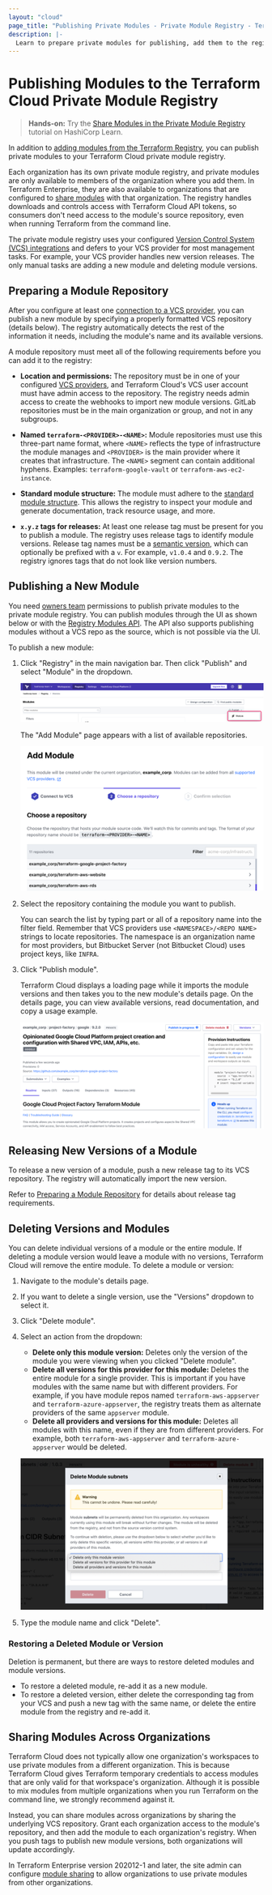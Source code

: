 ```yaml
---
layout: "cloud"
page_title: "Publishing Private Modules - Private Module Registry - Terraform Cloud and Terraform Enterprise"
description: |-
  Learn to prepare private modules for publishing, add them to the registry, and release new versions.
---
```


[vcs]: ../vcs/index.html

# Publishing Modules to the Terraform Cloud Private Module Registry

> **Hands-on:** Try the [Share Modules in the Private Module Registry](https://learn.hashicorp.com/tutorials/terraform/module-private-registry-share) tutorial on HashiCorp Learn.

In addition to [adding modules from the Terraform Registry](./add.html), you can publish private modules to your Terraform Cloud private module registry.

Each organization has its own private module registry, and private modules are only available to members of the organization where you add them. In Terraform Enterprise, they are also available to organizations that are configured to [share modules](/docs/enterprise/admin/module-sharing.html) with that organization. The registry handles downloads and controls access with Terraform Cloud API tokens, so consumers don't need access to the module's source repository, even when running Terraform from the command line.


The private module registry uses your configured [Version Control System (VCS) integrations][vcs] and defers to your VCS provider for most management tasks. For example, your VCS provider handles new version releases. The only manual tasks are adding a new module and deleting module versions.

[permissions-citation]: #intentionally-unused---keep-for-maintainers


## Preparing a Module Repository

After you configure at least one [connection to a VCS provider][vcs], you can publish a new module by specifying a properly formatted VCS repository (details below). The registry automatically detects the rest of the information it needs, including the module's name and its available versions.

A module repository must meet all of the following requirements before you can add it to the registry:

- **Location and permissions:** The repository must be in one of
  your configured [VCS providers][vcs], and Terraform Cloud's VCS user account must have admin access to the repository. The registry needs admin access to create the webhooks to import new module versions. GitLab repositories must be in the main organization or group, and not in any subgroups.

- **Named `terraform-<PROVIDER>-<NAME>`:** Module repositories must use this
  three-part name format, where `<NAME>` reflects the type of infrastructure the
  module manages and `<PROVIDER>` is the main provider where it creates that
  infrastructure. The `<NAME>` segment can contain additional hyphens. Examples:
  `terraform-google-vault` or `terraform-aws-ec2-instance`.

- **Standard module structure:** The module must adhere to the
  [standard module structure](/docs/language/modules/develop/structure.html).
  This allows the registry to inspect your module and generate documentation,
  track resource usage, and more.

- **`x.y.z` tags for releases:** At least one release tag must be present for you to publish a module. The registry uses release tags to identify module
  versions. Release tag names must be a [semantic version](http://semver.org),
  which can optionally be prefixed with a `v`. For example, `v1.0.4` and `0.9.2`. The registry ignores tags that do not look like version numbers.

## Publishing a New Module

You need [owners team](/docs/cloud/users-teams-organizations/permissions.html#organization-owners) permissions to publish private modules to the private module registry. You can publish modules through the UI as shown below or with the [Registry Modules API](../api/modules.html). The API also supports publishing modules without a VCS repo as the source, which is not possible via the UI.

To publish a new module:

1. Click "Registry" in the main navigation bar. Then click "Publish" and select "Module" in the dropdown.

    ![Terraform Cloud screenshot: the "registry" button and the "+Add Module" button](./images/publish-add-button.png)

      The "Add Module" page appears with a list of available repositories.

      ![Terraform Cloud screenshot: the "add module" page, with a repository name entered](./images/publish-add-module.png)

2. Select the repository containing the module you want to publish.

    You can search the list by typing part or all of a repository name into the filter field. Remember that VCS providers use `<NAMESPACE>/<REPO NAME>` strings to locate repositories. The namespace is an organization name for most providers, but Bitbucket Server (not Bitbucket Cloud) uses project keys, like `INFRA`.

3. Click "Publish module".

    Terraform Cloud displays a loading page while it imports the module versions and then takes you to the new module's details page. On the details page, you can view available versions, read documentation, and copy a usage example.

      ![Terraform Cloud screenshot: a module details page](./images/publish-module-details.png)

## Releasing New Versions of a Module

To release a new version of a module, push a new release tag to its VCS repository. The registry will automatically import the new version.

Refer to [Preparing a Module Repository](#preparing-a-module-repository) for details about release tag requirements.

## Deleting Versions and Modules

You can delete individual versions of a module or the entire module. If deleting a module version would leave a module with no versions, Terraform Cloud will remove the entire module. To delete a module or version:

1. Navigate to the module's details page.
2. If you want to delete a single version, use the "Versions" dropdown to select it.
3. Click "Delete module".
4. Select an action from the dropdown:
   - **Delete only this module version:** Deletes only the version of the module you were viewing when you clicked "Delete module".
   - **Delete all versions for this provider for this module:** Deletes the entire module for a single provider. This is important if you have modules with the same name but with different providers. For example, if you have module repos named `terraform-aws-appserver` and `terraform-azure-appserver`, the registry treats them as alternate providers of the same `appserver` module.
   - **Delete all providers and versions for this module:** Deletes all modules with this name, even if they are from different providers. For example, both `terraform-aws-appserver` and `terraform-azure-appserver` would be deleted.

    ![Terraform Cloud screenshot: the deletion dialog](./images/publish-delete.png)

5. Type the module name and click "Delete".

### Restoring a Deleted Module or Version

Deletion is permanent, but there are ways to restore deleted modules and module versions.

- To restore a deleted module, re-add it as a new module.
- To restore a deleted version, either delete the corresponding tag from your VCS and push a new tag with the same name, or delete the entire module from the registry and re-add it.


## Sharing Modules Across Organizations

Terraform Cloud does not typically allow one organization's workspaces to use private modules from a different organization. This is because Terraform Cloud gives Terraform temporary credentials to access modules that are only valid for that workspace's organization. Although it is possible to mix modules from multiple organizations when you run Terraform on the command line, we strongly recommend against it.

Instead, you can share modules across organizations by sharing the underlying VCS repository. Grant each organization access to the module's repository, and then add the module to each organization's registry. When you push tags to publish new module versions, both organizations will update accordingly.

In Terraform Enterprise version 202012-1 and later, the site admin can configure [module sharing](/docs/enterprise/admin/module-sharing.html) to allow organizations to use private modules from other organizations.
